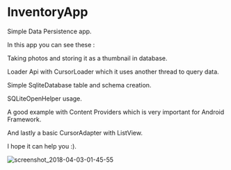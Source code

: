 # InventoryApp
Simple Data Persistence app.

In this app you can see these :

Taking photos and storing it as a thumbnail in database.

Loader Api with CursorLoader which it uses another thread to query data.

Simple SqliteDatabase table and schema creation.

SQLiteOpenHelper usage.

A good example with Content Providers which is very important for Android Framework.

And lastly a basic CursorAdapter with ListView.

I hope it can help you :).

![screenshot_2018-04-03-01-45-55](https://user-images.githubusercontent.com/26257939/38246958-30fad348-374c-11e8-9eb5-ea1613024e01.png)



